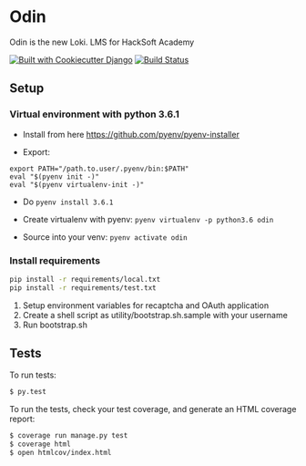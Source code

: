 # Odin

Odin is the new Loki. LMS for HackSoft Academy

[![Built with Cookiecutter Django](https://img.shields.io/badge/built%20with-Cookiecutter%20Django-ff69b4.svg)](https://github.com/pydanny/cookiecutter-django/)
[![Build Status](https://travis-ci.org/HackSoftware/Odin.svg?branch=master)](https://travis-ci.org/HackSoftware/Odin)

## Setup

### Virtual environment with python 3.6.1

* Install from here https://github.com/pyenv/pyenv-installer

* Export:
```
export PATH="/path.to.user/.pyenv/bin:$PATH"
eval "$(pyenv init -)"
eval "$(pyenv virtualenv-init -)"
```
* Do `pyenv install 3.6.1`

* Create virtualenv with pyenv: `pyenv virtualenv -p python3.6 odin`

* Source into your venv: `pyenv activate odin`

### Install requirements

```bash
pip install -r requirements/local.txt
pip install -r requirements/test.txt
```

1. Setup environment variables for recaptcha and OAuth application
2. Create a shell script as utility/bootstrap.sh.sample with your username
3. Run bootstrap.sh

## Tests

To run tests:

```bash
$ py.test
```

To run the tests, check your test coverage, and generate an HTML coverage report:

```bash
$ coverage run manage.py test
$ coverage html
$ open htmlcov/index.html
```
